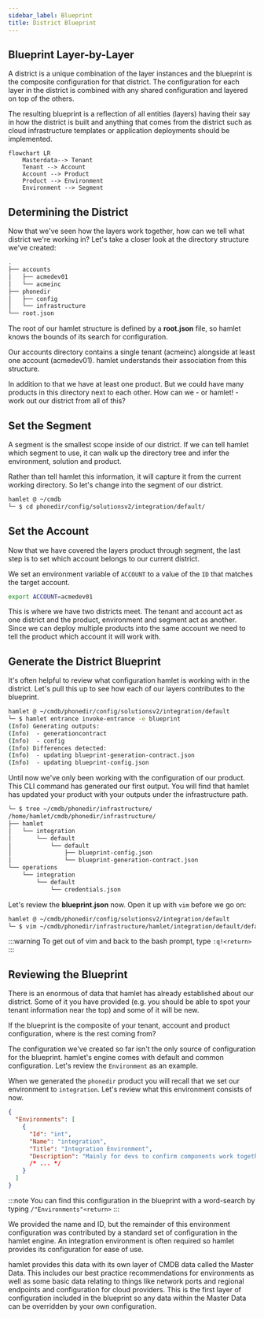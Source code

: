 ```yaml
---
sidebar_label: Blueprint
title: District Blueprint
---
```


## Blueprint Layer-by-Layer

A district is a unique combination of the layer instances and the blueprint is the composite configuration for that district. The configuration for each layer in the district is combined with any shared configuration and layered on top of the others.

The resulting blueprint is a reflection of all entities (layers) having their say in how the district is built and anything that comes from the district such as cloud infrastructure templates or application deployments should be implemented.

```mermaid
flowchart LR
    Masterdata--> Tenant
    Tenant --> Account
    Account --> Product
    Product --> Environment
    Environment --> Segment
```

## Determining the District

Now that we've seen how the layers work together, how can we tell what district we're working in? Let's take a closer look at the directory structure we've created:

```bash
.
├── accounts
│   ├── acmedev01
│   └── acmeinc
├── phonedir
│   ├── config
│   └── infrastructure
└── root.json
```

The root of our hamlet structure is defined by a **root.json** file, so hamlet knows the bounds of its search for configuration.

Our accounts directory contains a single tenant (acmeinc) alongside at least one account (acmedev01). hamlet understands their association from this structure.

In addition to that we have at least one product. But we could have many products in this directory next to each other. How can we - or hamlet! - work out our district from all of this?

## Set the Segment

A segment is the smallest scope inside of our district. If we can tell hamlet which segment to use, it can walk up the directory tree and infer the environment, solution and product.

Rather than tell hamlet this information, it will capture it from the current working directory. So let's change into the segment of our district.

```bash
hamlet @ ~/cmdb
└─ $ cd phonedir/config/solutionsv2/integration/default/
```

## Set the Account

Now that we have covered the layers product through segment, the last step is to set which account belongs to our current district.

We set an environment variable of `ACCOUNT` to a value of the `ID` that matches the target account.

```bash
export ACCOUNT=acmedev01
```

This is where we have two districts meet. The tenant and account act as one district and the product, environment and segment act as another. Since we can deploy multiple products into the same account we need to tell the product which account it will work with.

## Generate the District Blueprint

It's often helpful to review what configuration hamlet is working with in the district. Let's pull this up to see how each of our layers contributes to the blueprint.

```bash
hamlet @ ~/cmdb/phonedir/config/solutionsv2/integration/default
└─ $ hamlet entrance invoke-entrance -e blueprint
(Info) Generating outputs:
(Info)  - generationcontract
(Info)  - config
(Info) Differences detected:
(Info)  - updating blueprint-generation-contract.json
(Info)  - updating blueprint-config.json
```

Until now we've only been working with the configuration of our product. This CLI command has generated our first output. You will find that hamlet has updated your product with your outputs under the infrastructure path.

```bash
└─ $ tree ~/cmdb/phonedir/infrastructure/
/home/hamlet/cmdb/phonedir/infrastructure/
├── hamlet
│   └── integration
│       └── default
│           └── default
│               ├── blueprint-config.json
│               └── blueprint-generation-contract.json
└── operations
    └── integration
        └── default
            └── credentials.json
```

Let's review the **blueprint.json** now. Open it up with `vim` before we go on:

```bash
hamlet @ ~/cmdb/phonedir/config/solutionsv2/integration/default
└─ $ vim ~/cmdb/phonedir/infrastructure/hamlet/integration/default/default/blueprint-config.json
```

:::warning
To get out of vim and back to the bash prompt, type `:q!<return>`
:::

## Reviewing the Blueprint

There is an enormous of data that hamlet has already established about our district. Some of it you have provided (e.g. you should be able to spot your tenant information near the top) and some of it will be new.

If the blueprint is the composite of your tenant, account and product configuration, where is the rest coming from?

The configuration we've created so far isn't the only source of configuration for the blueprint. hamlet's engine comes with default and common configuration. Let's review the `Environment` as an example.

When we generated the `phonedir` product you will recall that we set our environment to `integration`. Let's review what this environment consists of now.

```json
{
  "Environments": [
    {
      "Id": "int",
      "Name": "integration",
      "Title": "Integration Environment",
      "Description": "Mainly for devs to confirm components work together"
      /* ... */
    }
  ]
}
```

:::note
You can find this configuration in the blueprint with a word-search by typing `/"Environments"<return>`
:::

We provided the name and ID, but the remainder of this environment configuration was contributed by a standard set of configuration in the hamlet engine. An integration environment is often required so hamlet provides its configuration for ease of use.

hamlet provides this data with its own layer of CMDB data called the Master Data. This includes our best practice recommendations for environments as well as some basic data relating to things like network ports and regional endpoints and configuration for cloud providers. This is the first layer of configuration included in the blueprint so any data within the Master Data can be overridden by your own configuration.
